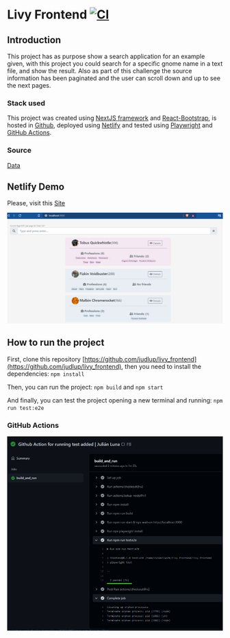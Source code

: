# Livy Frontend [![CI](https://github.com/judlup/livy_frontend/actions/workflows/main.yml/badge.svg)](https://github.com/judlup/livy_frontend/actions/workflows/main.yml)

## Introduction

This project has as purpose show a search application for an example given, with this project you could search for a specific gnome name in a text file, and show the result. Also as part of this challenge the source information has been paginated and the user can scroll down and up to see the next pages.

### Stack used

This project was created using [NextJS framework](https://nextjs.org/) and [React-Bootstrap](https://react-bootstrap.netlify.app/), is hosted in [Github](https://github.com/judlup/livy_frontend), deployed using [Netlify](https://www.netlify.com/) and tested using [Playwright](https://playwright.dev/docs/intro) and [GitHub Actions](https://github.com/judlup/livy_frontend/actions/).

### Source

[Data](https://raw.githubusercontent.com/rrafols/mobile_test/master/data.json)

## Netlify Demo

Please, visit this [Site](https://livy-frontend.netlify.app)

![Screenshot](/resources/screenshot.png 'Demo')

## How to run the project

First, clone this repository [https://github.com/judlup/livy_frontend](https://github.com/judlup/livy_frontend), then you need to install the dependencies: `npm install`

Then, you can run the project: `npm build` and `npm start`

And finally, you can test the project opening a new terminal and running: `npm run test:e2e`

### GitHub Actions

![Screenshot_Github_Actions](/resources/screenshot_test_passed_githu_actions.png)
